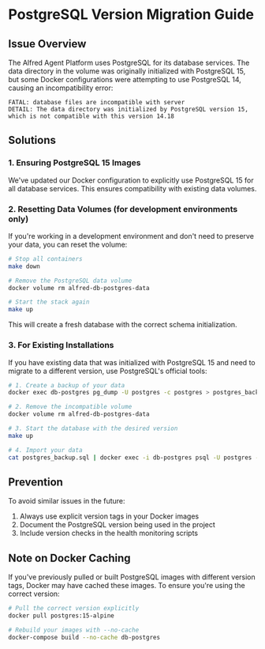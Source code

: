 # PostgreSQL Version Migration Guide

## Issue Overview

The Alfred Agent Platform uses PostgreSQL for its database services. The data directory in the volume was originally initialized with PostgreSQL 15, but some Docker configurations were attempting to use PostgreSQL 14, causing an incompatibility error:

```
FATAL: database files are incompatible with server
DETAIL: The data directory was initialized by PostgreSQL version 15, which is not compatible with this version 14.18
```

## Solutions

### 1. Ensuring PostgreSQL 15 Images

We've updated our Docker configuration to explicitly use PostgreSQL 15 for all database services. This ensures compatibility with existing data volumes.

### 2. Resetting Data Volumes (for development environments only)

If you're working in a development environment and don't need to preserve your data, you can reset the volume:

```bash
# Stop all containers
make down

# Remove the PostgreSQL data volume
docker volume rm alfred-db-postgres-data

# Start the stack again
make up
```

This will create a fresh database with the correct schema initialization.

### 3. For Existing Installations

If you have existing data that was initialized with PostgreSQL 15 and need to migrate to a different version, use PostgreSQL's official tools:

```bash
# 1. Create a backup of your data
docker exec db-postgres pg_dump -U postgres -c postgres > postgres_backup.sql

# 2. Remove the incompatible volume
docker volume rm alfred-db-postgres-data

# 3. Start the database with the desired version
make up

# 4. Import your data
cat postgres_backup.sql | docker exec -i db-postgres psql -U postgres -d postgres
```

## Prevention

To avoid similar issues in the future:

1. Always use explicit version tags in your Docker images
2. Document the PostgreSQL version being used in the project
3. Include version checks in the health monitoring scripts

## Note on Docker Caching

If you've previously pulled or built PostgreSQL images with different version tags, Docker may have cached these images. To ensure you're using the correct version:

```bash
# Pull the correct version explicitly
docker pull postgres:15-alpine

# Rebuild your images with --no-cache
docker-compose build --no-cache db-postgres
```